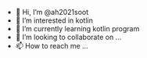 - 👋 Hi, I’m @ah2021soot
- 👀 I’m interested in kotlin
- 🌱 I’m currently learning kotlin program
- 💞️ I’m looking to collaborate on ...
- 📫 How to reach me ...

<!---
ah2021soot/ah2021soot is a ✨ special ✨ repository because its `README.md` (this file) appears on your GitHub profile.
You can click the Preview link to take a look at your changes.
--->
